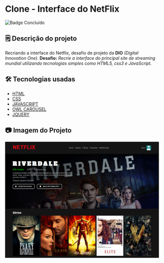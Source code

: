 # Clone - Interface do NetFlix
![Badge Concluído](https://img.shields.io/static/v1?label=STATUS&message=CONCLU%C3%8DDO&color=GREEN&style=for-the-badge)

## 🗒 Descrição do projeto
Recriando a interface do Netflix, desafio de projeto da **DIO** *(Digital Innovation One)*.
**Desafio:** *Recrie a interface do principal site de streaming mundial utilizando tecnologias simples como HTML5, css3 e JavaScript.*

## 🛠 Tecnologias usadas
- [HTML](https://developer.mozilla.org/en-US/docs/Web/HTML)
- [CSS](https://developer.mozilla.org/en-US/docs/Web/CSS)
- [JAVASCRIPT](https://developer.mozilla.org/en-US/docs/Web/JavaScrip)
- [OWL CAROUSEL](https://owlcarousel2.github.io/OwlCarousel2/demos/demos.html)
- [JQUERY](https://jquery.com/)

## 📷 Imagem do Projeto
![Projeto Finalizado](./img/Index.PNG)